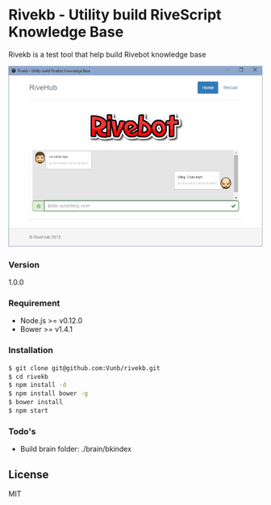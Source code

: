 # Rivekb - Utility build RiveScript Knowledge Base

Rivekb is a test tool that help build Rivebot knowledge base

![alt tag](https://raw.githubusercontent.com/Vunb/rivekb/master/assets/images/screenshot.png)

### Version
1.0.0

### Requirement

- Node.js >= v0.12.0
- Bower >= v1.4.1

### Installation

```sh
$ git clone git@github.com:Vunb/rivekb.git
$ cd rivekb
$ npm install -d
$ npm install bower -g
$ bower install
$ npm start
```

### Todo's

- Build brain folder: ./brain/bkindex

License
----

MIT
